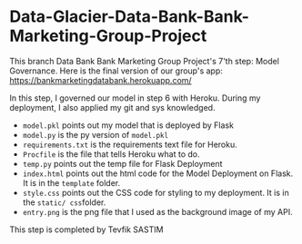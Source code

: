 # Data-Glacier-Data-Bank-Bank-Marketing-Group-Project
This branch Data Bank Bank Marketing Group Project's 7'th step: Model Governance.
Here is the final version of our group's app: https://bankmarketingdatabank.herokuapp.com/

In this step, I governed our model in step 6 with Heroku. During my deployment, I also applied my git and sys knowledged. 
* `model.pkl` points out my model that is deployed by Flask
* `model.py` is the py version of `model.pkl`
* `requirements.txt` is the requirements text file for Heroku.
* `Procfile` is the file that tells Heroku what to do.
* `temp.py` points out the temp file for Flask Deployment
* `index.html` points out the html code for the Model Deployment on Flask. It is in the `template` folder.
* `style.css` points out the CSS code for styling to my deployment. It is in the `static/ css`folder.
* `entry.png` is the png file that I used as the background image of my API.

This step is completed by Tevfik SASTIM

